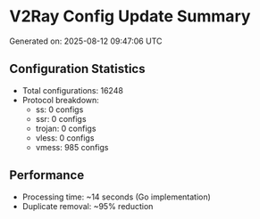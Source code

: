 # V2Ray Config Update Summary
Generated on: 2025-08-12 09:47:06 UTC

## Configuration Statistics
- Total configurations: 16248
- Protocol breakdown:
  - ss: 0 configs
  - ssr: 0 configs
  - trojan: 0 configs
  - vless: 0 configs
  - vmess: 985 configs

## Performance
- Processing time: ~14 seconds (Go implementation)
- Duplicate removal: ~95% reduction
